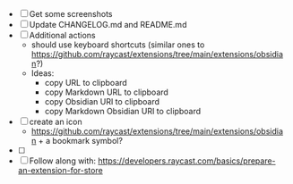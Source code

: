 - [ ] Get some screenshots
- [ ] Update CHANGELOG.md and README.md
- [ ] Additional actions
  - should use keyboard shortcuts (similar ones to https://github.com/raycast/extensions/tree/main/extensions/obsidian?)
  - Ideas:
    - copy URL to clipboard
    - copy Markdown URL to clipboard
    - copy Obsidian URI to clipboard
    - copy Markdown Obsidian URI to clipboard
- [ ] create an icon
  - https://github.com/raycast/extensions/tree/main/extensions/obsidian + a bookmark symbol?
- [ ]
- [ ] Follow along with: https://developers.raycast.com/basics/prepare-an-extension-for-store
